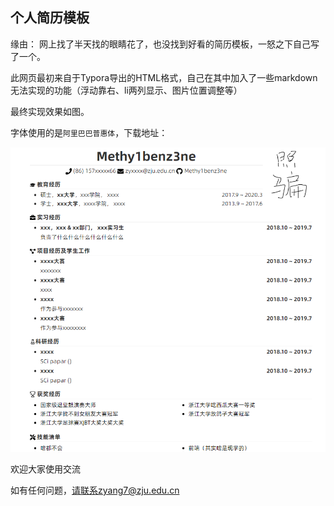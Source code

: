 ## 个人简历模板

缘由： 网上找了半天找的眼睛花了，也没找到好看的简历模板，一怒之下自己写了一个。

此网页最初来自于Typora导出的HTML格式，自己在其中加入了一些markdown无法实现的功能（浮动靠右、li两列显示、图片位置调整等）

最终实现效果如图。

字体使用的是`阿里巴巴普惠体`，下载地址：

![展示](https://github.com/Methy1benz3ne/resume/blob/master/readme.assets/1566798773087.png?raw=true)



欢迎大家使用交流

如有任何问题，请联系zyang7@zju.edu.cn
